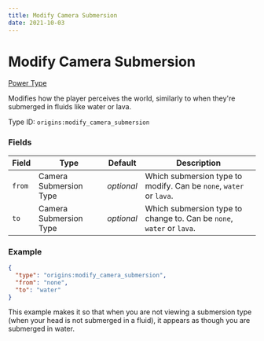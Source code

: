 ```yaml
---
title: Modify Camera Submersion
date: 2021-10-03
---
```

# Modify Camera Submersion

[Power Type](../power_types.md)

Modifies how the player perceives the world, similarly to when they're submerged in fluids like water or lava.

Type ID: `origins:modify_camera_submersion`

### Fields

Field | Type | Default | Description
------|------|---------|-------------
`from` | Camera Submersion Type | _optional_ | Which submersion type to modify. Can be `none`, `water` or `lava`.
`to` | Camera Submersion Type | _optional_ | Which submersion type to change to. Can be `none`, `water` or `lava`.

### Example
```json
{
  "type": "origins:modify_camera_submersion",
  "from": "none",
  "to": "water"
}
```
This example makes it so that when you are not viewing a submersion type (when your head is not submerged in a fluid), it appears as though you are submerged in water.
